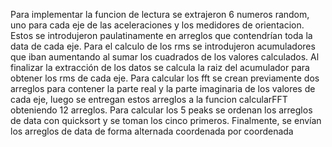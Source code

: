 Para implementar la funcion de lectura se extrajeron 6 numeros random, uno para cada eje de las aceleraciones y los medidores de orientacion. Estos se introdujeron paulatinamente en arreglos que contendrían toda la data de cada eje.
Para el calculo de los rms se introdujeron acumuladores que iban aumentando al sumar los cuadrados de los valores calculados. Al finalizar la extracción de los datos se calcula la raiz del acumulador para obtener los rms de cada eje.
Para calcular los fft se crean previamente dos arreglos para contener la parte real y la parte imaginaria de los valores de cada eje, luego se entregan estos arreglos a la funcion calcularFFT obteniendo 12 arreglos.
Para calcular los 5 peaks se ordenan los arreglos de data con quicksort y se toman los cinco primeros.
Finalmente, se envían los arreglos de data de forma alternada coordenada por coordenada
